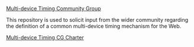 [Multi-device Timing Community Group](http://webtiming.github.io)

This repository is used to solicit input from the wider community regarding the definition of a common multi-device timing mechanism for the Web.

[Multi-device Timing CG Charter](http://webtiming.github.io)